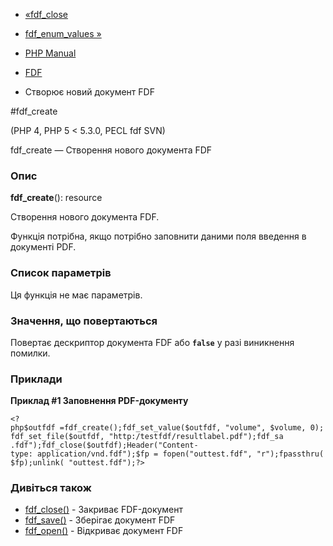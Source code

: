 - [«fdf_close](function.fdf-close.md)
- [fdf_enum_values »](function.fdf-enum-values.md)

- [PHP Manual](index.md)
- [FDF](ref.fdf.md)
- Створює новий документ FDF

#fdf_create

(PHP 4, PHP 5 \< 5.3.0, PECL fdf SVN)

fdf_create — Створення нового документа FDF

### Опис

**fdf_create**(): resource

Створення нового документа FDF.

Функція потрібна, якщо потрібно заповнити даними поля введення в документі
PDF.

### Список параметрів

Ця функція не має параметрів.

### Значення, що повертаються

Повертає дескриптор документа FDF або **`false`** у разі
виникнення помилки.

### Приклади

**Приклад #1 Заповнення PDF-документу**

` <?php$outfdf =fdf_create();fdf_set_value($outfdf, "volume", $volume, 0);fdf_set_file($outfdf, "http:/testfdf/resultlabel.pdf");fdf_sa .fdf");fdf_close($outfdf);Header("Content-type: application/vnd.fdf");$fp = fopen("outtest.fdf", "r");fpassthru($fp);unlink( "outtest.fdf");?> `

### Дивіться також

- [fdf_close()](function.fdf-close.md) - Закриває FDF-документ
- [fdf_save()](function.fdf-save.md) - Зберігає документ FDF
- [fdf_open()](function.fdf-open.md) - Відкриває документ FDF

